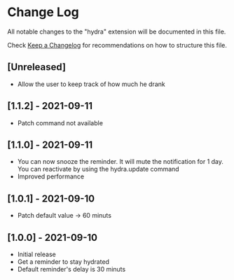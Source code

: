 # Change Log

All notable changes to the "hydra" extension will be documented in this file.

Check [Keep a Changelog](http://keepachangelog.com/) for recommendations on how to structure this file.

## [Unreleased]

- Allow the user to keep track of how much he drank

## [1.1.2] - 2021-09-11

- Patch command not available

## [1.1.0] - 2021-09-11

- You can now snooze the reminder. It will mute the notification for 1 day. You can reactivate by using the hydra.update command
- Improved performance

## [1.0.1] - 2021-09-10

- Patch default value -> 60 minuts

## [1.0.0] - 2021-09-10

- Initial release
- Get a reminder to stay hydrated
- Default reminder's delay is 30 minuts
